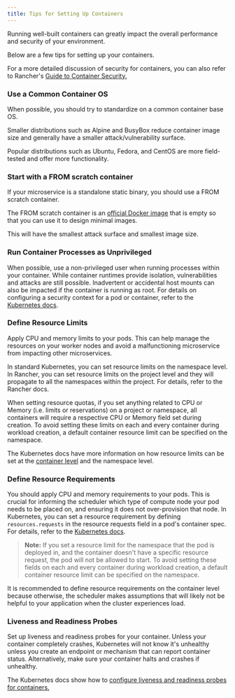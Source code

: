 ```yaml
---
title: Tips for Setting Up Containers
---
```


Running well-built containers can greatly impact the overall performance and security of your environment.

Below are a few tips for setting up your containers.

For a more detailed discussion of security for containers, you can also refer to Rancher's [Guide to Container Security.](https://rancher.com/complete-guide-container-security)

### Use a Common Container OS

When possible, you should try to standardize on a common container base OS.

Smaller distributions such as Alpine and BusyBox reduce container image size and generally have a smaller attack/vulnerability surface.

Popular distributions such as Ubuntu, Fedora, and CentOS are more field-tested and offer more functionality.

### Start with a FROM scratch container
If your microservice is a standalone static binary, you should use a FROM scratch container.

The FROM scratch container is an [official Docker image](https://hub.docker.com/_/scratch) that is empty so that you can use it to design minimal images.

This will have the smallest attack surface and smallest image size.

### Run Container Processes as Unprivileged
When possible, use a non-privileged user when running processes within your container. While container runtimes provide isolation, vulnerabilities and attacks are still possible. Inadvertent or accidental host mounts can also be impacted if the container is running as root. For details on configuring a security context for a pod or container, refer to the [Kubernetes docs](https://kubernetes.io/docs/tasks/configure-pod-container/security-context/).

### Define Resource Limits
Apply CPU and memory limits to your pods. This can help manage the resources on your worker nodes and avoid a malfunctioning microservice from impacting other microservices.

In standard Kubernetes, you can set resource limits on the namespace level. In Rancher, you can set resource limits on the project level and they will propagate to all the namespaces within the project. For details, refer to the Rancher docs.

When setting resource quotas, if you set anything related to CPU or Memory (i.e. limits or reservations) on a project or namespace, all containers will require a respective CPU or Memory field set during creation. To avoid setting these limits on each and every container during workload creation, a default container resource limit can be specified on the namespace.

The Kubernetes docs have more information on how resource limits can be set at the [container level](https://kubernetes.io/docs/concepts/configuration/manage-compute-resources-container/#resource-requests-and-limits-of-pod-and-container) and the namespace level.

### Define Resource Requirements
You should apply CPU and memory requirements to your pods. This is crucial for informing the scheduler which type of compute node your pod needs to be placed on, and ensuring it does not over-provision that node. In Kubernetes, you can set a resource requirement by defining `resources.requests` in the resource requests field in a pod's container spec. For details, refer to the [Kubernetes docs](https://kubernetes.io/docs/concepts/configuration/manage-compute-resources-container/#resource-requests-and-limits-of-pod-and-container).

> **Note:** If you set a resource limit for the namespace that the pod is deployed in, and the container doesn't have a specific resource request, the pod will not be allowed to start. To avoid setting these fields on each and every container during workload creation, a default container resource limit can be specified on the namespace.

It is recommended to define resource requirements on the container level because otherwise, the scheduler makes assumptions that will likely not be helpful to your application when the cluster experiences load.

### Liveness and Readiness Probes
Set up liveness and readiness probes for your container. Unless your container completely crashes, Kubernetes will not know it's unhealthy unless you create an endpoint or mechanism that can report container status. Alternatively, make sure your container halts and crashes if unhealthy.

The Kubernetes docs show how to [configure liveness and readiness probes for containers.](https://kubernetes.io/docs/tasks/configure-pod-container/configure-liveness-readiness-probes/)
